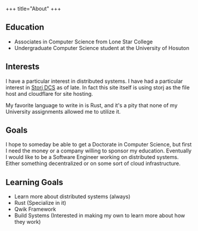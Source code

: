+++
title="About"
+++

## Education

* Associates in Computer Science from Lone Star College
* Undergraduate Computer Science student at the University of Hosuton

## Interests

I have a particular interest in distributed systems. I have had a particular interest in [Storj DCS](https://www.storj.io) as of late. In fact this site itself is using storj as the file host and cloudflare for site hosting.

My favorite language to write in is Rust, and it's a pity that none of my University assignments allowed me to utilize it.

## Goals

I hope to someday be able to get a Doctorate in Computer Science, but first I need the money or a company willing to sponsor my education.
Eventually I would like to be a Software Engineer working on distributed systems. Either something decentralized or on some sort of cloud infrastructure.

## Learning Goals

* Learn more about distributed systems (always)
* Rust (Specialize in it)
* Qwik Framework
* Build Systems (Interested in making my own to learn more about how they work)
